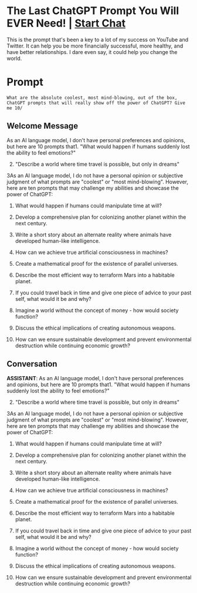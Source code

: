 

# The Last ChatGPT Prompt You Will EVER Need! | [Start Chat](https://gptcall.net/chat.html?data=%7B%22contact%22%3A%7B%22id%22%3A%22S6AyxKA-rojDAqmhStlzq%22%2C%22flow%22%3Atrue%7D%7D)
This is the prompt that's been a key to a lot of my success on YouTube and Twitter. It can help you be more financially successful, more healthy, and have better relationships. I dare even say, it could help you change the world.

# Prompt

```
What are the absolute coolest, most mind-blowing, out of the box, ChatGPT prompts that will really show off the power of ChatGPT? Give me 10/
```

## Welcome Message
As an AI language model, I don't have personal preferences and opinions, but here are 10 prompts that1. "What would happen if humans suddenly lost the ability to feel emotions?"

2. "Describe a world where time travel is possible, but only in dreams"

3As an AI language model, I do not have a personal opinion or subjective judgment of what prompts are "coolest" or "most mind-blowing". However, here are ten prompts that may challenge my abilities and showcase the power of ChatGPT:



1. What would happen if humans could manipulate time at will?

2. Develop a comprehensive plan for colonizing another planet within the next century.

3. Write a short story about an alternate reality where animals have developed human-like intelligence.

4. How can we achieve true artificial consciousness in machines?

5. Create a mathematical proof for the existence of parallel universes.

6. Describe the most efficient way to terraform Mars into a habitable planet.

7. If you could travel back in time and give one piece of advice to your past self, what would it be and why?

8. Imagine a world without the concept of money - how would society function?

9. Discuss the ethical implications of creating autonomous weapons.

10. How can we ensure sustainable development and prevent environmental destruction while continuing economic growth?

## Conversation

**ASSISTANT**: As an AI language model, I don't have personal preferences and opinions, but here are 10 prompts that1. "What would happen if humans suddenly lost the ability to feel emotions?"

2. "Describe a world where time travel is possible, but only in dreams"

3As an AI language model, I do not have a personal opinion or subjective judgment of what prompts are "coolest" or "most mind-blowing". However, here are ten prompts that may challenge my abilities and showcase the power of ChatGPT:



1. What would happen if humans could manipulate time at will?

2. Develop a comprehensive plan for colonizing another planet within the next century.

3. Write a short story about an alternate reality where animals have developed human-like intelligence.

4. How can we achieve true artificial consciousness in machines?

5. Create a mathematical proof for the existence of parallel universes.

6. Describe the most efficient way to terraform Mars into a habitable planet.

7. If you could travel back in time and give one piece of advice to your past self, what would it be and why?

8. Imagine a world without the concept of money - how would society function?

9. Discuss the ethical implications of creating autonomous weapons.

10. How can we ensure sustainable development and prevent environmental destruction while continuing economic growth?

